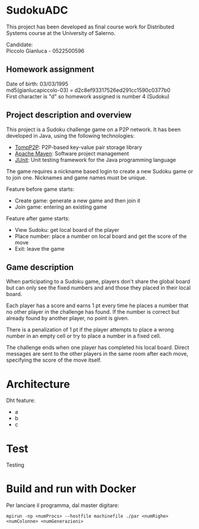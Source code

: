 # SudokuADC

This project has been developed as final course work for Distributed Systems course at the University of Salerno.

Candidate:  
Piccolo Gianluca - 0522500596

## Homework assignment

Date of birth: 03/03/1995  
md5(gianlucapiccolo-03) = d2c8ef93317526ed291cc1590c0377b0    
First character is "d" so homework assigned is number 4 (Sudoku)


## Project description and overview

This project is a Sudoku challenge game on a P2P network. It has been developed in Java, using the following technologies:
- [TompP2P](https://tomp2p.net/): P2P-based key-value pair storage library
- [Apache Maven](https://maven.apache.org/): Software project management
- [JUnit](https://junit.org/junit5/): Unit testing framework for the Java programming language

The game requires a nickname based login to create a new Sudoku game or to join one. Nicknames and game names must be unique.  

Feature before game starts:
- Create game: generate a new game and then join it
- Join game: entering an existing game

Feature after game starts:
- View Sudoku: get local board of the player
- Place number: place a number on local board and get the score of the move
- Exit: leave the game

## Game description

When participating to a Sudoku game, players don't share the global board but can only see the fixed numbers and and those they placed in their local board.  

Each player has a score and earns 1 pt every time he places a number that no other player in the challenge has found. If the number is correct but already found by another player, no point is given. 

There is a penalization of 1 pt if the player attempts to place a wrong number in an empty cell or try to place a number in a fixed cell.  

The challenge ends when one player has completed his local board. Direct messages are sent to the other players in the same room after each move, specifying the score of the move itself.


# Architecture

Dht feature:
- a
- b
- c

# Test

Testing

# Build and run with Docker

Per lanciare il programma, dal master digitare:

    mpirun -np <numProcs> --hostfile machinefile ./par <numRighe> <numColonne> <numGenerazioni>
